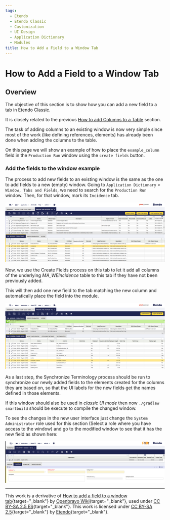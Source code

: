 ```yaml
---
tags:
  - Etendo
  - Etendo Classic
  - Customization
  - UI Design
  - Application Dictionary
  - Modules
title: How to Add a Field to a Window Tab
---
```


# How to Add a Field to a Window Tab

## Overview

The objective of this section is to show how you can add a new field to a tab in Etendo Classic.

It is closely related to the previous [How to add Columns to a Table](How_to_add_Columns_to_a_Table.md) section.

The task of adding columns to an existing window is now very simple since most of the work (like defining references, elements) has already been done when adding the columns to the table.

On this page we will show an example of how to place the `example_column` field in the `Production Run` window using the `create fields` button.

### Add the fields to the window example

The process to add new fields to an existing window is the same as the one to add fields to a new (empty) window. Going to `Application Dictionary` > `Window, Tabs and Fields`, we need to search for the `Production Run` window. Then, for that window, mark its `Incidence` tab.

![](../../../assets/developer-guide/etendo-classic/how-to-guides/How_to_add_a_field_to_a_Window_tab_0.png)

Now, we use the Create Fields process on this tab to let it add all columns
of the underlying _MA_WEIncidence_ table to this tab if they have not been previously
added.

This will then add one new field to the tab matching the new column
and automatically place the field into the module.

![](../../../assets/developer-guide/etendo-classic/how-to-guides/How_to_add_a_field_to_a_Window_tab_1.png)

As a last step, the Synchronize Terminology process should be run to synchronize our newly added fields to the elements created for the columns they are based on, so that the UI labels for the new fields get the names defined in those elements.

If this window should also be used in _classic UI mode_ then now `./gradlew smartbuild` should be execute to compile the changed window.

To see the changes in the new user interface just change the `System Administrator` role used for this section (Select a role where you have access to the window) and go to the modified window to see that it has the new field as shown here:

![](../../../assets/developer-guide/etendo-classic/how-to-guides/How_to_add_a_field_to_a_Window_tab_2.png)

---

This work is a derivative of [How to add a field to a window tab](http://wiki.openbravo.com/wiki/How_to_add_a_field_to_a_Window_Tab){target="\_blank"} by [Openbravo Wiki](http://wiki.openbravo.com/wiki/Welcome_to_Openbravo){target="\_blank"}, used under [CC BY-SA 2.5 ES](https://creativecommons.org/licenses/by-sa/2.5/es/){target="\_blank"}. This work is licensed under [CC BY-SA 2.5](https://creativecommons.org/licenses/by-sa/2.5/){target="\_blank"} by [Etendo](https://etendo.software){target="\_blank"}.
